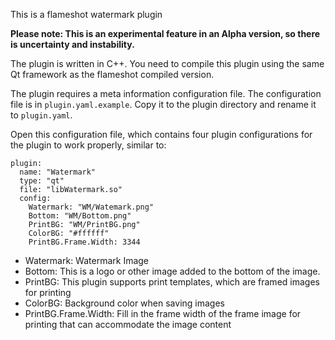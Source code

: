 This is a flameshot watermark plugin

**Please note: This is an experimental feature in an Alpha version, so there is uncertainty and instability.**

The plugin is written in C++. You need to compile this plugin using the same Qt framework as the flameshot compiled version.

The plugin requires a meta information configuration file. The configuration file is in `plugin.yaml.example`. Copy it to the plugin directory and rename it to `plugin.yaml`.

Open this configuration file, which contains four plugin configurations for the plugin to work properly, similar to:

```
plugin:
  name: "Watermark"
  type: "qt"
  file: "libWatermark.so"
  config:
    Watermark: "WM/Watemark.png"
    Bottom: "WM/Bottom.png"
    PrintBG: "WM/PrintBG.png"
    ColorBG: "#ffffff"
    PrintBG.Frame.Width: 3344
```

- Watermark: Watermark Image
- Bottom: This is a logo or other image added to the bottom of the image.
- PrintBG: This plugin supports print templates, which are framed images for printing
- ColorBG: Background color when saving images
- PrintBG.Frame.Width: Fill in the frame width of the frame image for printing that can accommodate the image content
